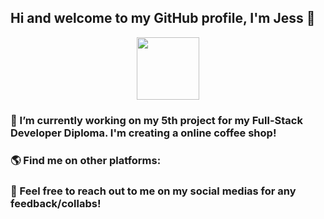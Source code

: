 ## Hi and welcome to my GitHub profile, I'm Jess 👋


<div id="header" align="center"><img src="https://media.giphy.com/media/17b875GGvV9m9sLmNc/giphy.gif" width="100"/></div>

### 🔭 I’m currently working on my 5th project for my Full-Stack Developer Diploma. I'm creating a online coffee shop!


### 🌎 Find me on other platforms: 

### 💬 Feel free to reach out to me on my social medias for any feedback/collabs! 
<!--
**jessicafransson/jessicafransson** is a ✨ _special_ ✨ repository because its `README.md` (this file) appears on your GitHub profile.

Here are some ideas to get you started:

- 🔭 I’m currently working on ...
- 🌱 I’m currently learning ...
- 👯 I’m looking to collaborate on ...
- 🤔 I’m looking for help with ...
- 💬 Ask me about ...
- 📫 How to reach me: ...
- 😄 Pronouns: ...
- ⚡ Fun fact: ...
-->
